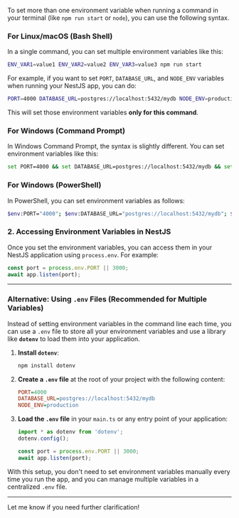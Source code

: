 
To set more than one environment variable when running a command in your terminal (like `npm run start` or `node`), you can use the following syntax.

### For Linux/macOS (Bash Shell)

In a single command, you can set multiple environment variables like this:

```bash
ENV_VAR1=value1 ENV_VAR2=value2 ENV_VAR3=value3 npm run start
```

For example, if you want to set `PORT`, `DATABASE_URL`, and `NODE_ENV` variables when running your NestJS app, you can do:

```bash
PORT=4000 DATABASE_URL=postgres://localhost:5432/mydb NODE_ENV=production npm run start
```

This will set those environment variables **only for this command**.

### For Windows (Command Prompt)

In Windows Command Prompt, the syntax is slightly different. You can set environment variables like this:

```bash
set PORT=4000 && set DATABASE_URL=postgres://localhost:5432/mydb && set NODE_ENV=production && npm run start
```

### For Windows (PowerShell)

In PowerShell, you can set environment variables as follows:

```bash
$env:PORT="4000"; $env:DATABASE_URL="postgres://localhost:5432/mydb"; $env:NODE_ENV="production"; npm run start
```

### 2. **Accessing Environment Variables in NestJS**

Once you set the environment variables, you can access them in your NestJS application using `process.env`. For example:

```typescript
const port = process.env.PORT || 3000;
await app.listen(port);
```

---

### Alternative: Using `.env` Files (Recommended for Multiple Variables)

Instead of setting environment variables in the command line each time, you can use a `.env` file to store all your environment variables and use a library like **`dotenv`** to load them into your application.

1. **Install `dotenv`**:
    
    ```bash
    npm install dotenv
    ```
    
2. **Create a `.env` file** at the root of your project with the following content:
    
    ```ini
    PORT=4000
    DATABASE_URL=postgres://localhost:5432/mydb
    NODE_ENV=production
    ```
    
3. **Load the `.env` file** in your `main.ts` or any entry point of your application:
    
    ```typescript
    import * as dotenv from 'dotenv';
    dotenv.config();
    
    const port = process.env.PORT || 3000;
    await app.listen(port);
    ```
    

With this setup, you don't need to set environment variables manually every time you run the app, and you can manage multiple variables in a centralized `.env` file.

---

Let me know if you need further clarification!